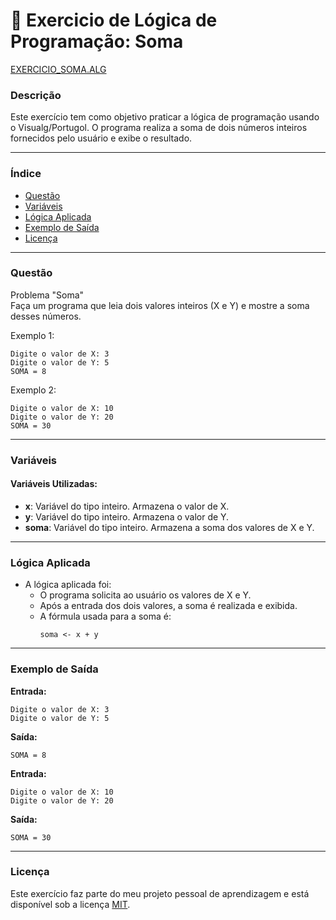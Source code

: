 
# 🚀 Exercicio de Lógica de Programação: Soma

<a href="/logica-de-programação/VisualG_Portugol/Estrutura_Sequencial/Exercicios/exercicio_soma/EXERCICIO_SOMA.ALG">EXERCICIO_SOMA.ALG</a>

### Descrição

Este exercício tem como objetivo praticar a lógica de programação usando o Visualg/Portugol. O programa realiza a soma de dois números inteiros fornecidos pelo usuário e exibe o resultado.

---

### Índice

- [Questão](#questão)
- [Variáveis](#variáveis)
- [Lógica Aplicada](#lógica-aplicada)
- [Exemplo de Saída](#exemplo-de-saída)
- [Licença](#licença)

---

### Questão

Problema "Soma"  
Faça um programa que leia dois valores inteiros (X e Y) e mostre a soma desses números.

Exemplo 1:
```
Digite o valor de X: 3  
Digite o valor de Y: 5  
SOMA = 8
```

Exemplo 2:
```
Digite o valor de X: 10  
Digite o valor de Y: 20  
SOMA = 30
```

---

### Variáveis

#### Variáveis Utilizadas:

- **x**: Variável do tipo inteiro. Armazena o valor de X.
- **y**: Variável do tipo inteiro. Armazena o valor de Y.
- **soma**: Variável do tipo inteiro. Armazena a soma dos valores de X e Y.

---

### Lógica Aplicada

- A lógica aplicada foi:
  - O programa solicita ao usuário os valores de X e Y.
  - Após a entrada dos dois valores, a soma é realizada e exibida.
  - A fórmula usada para a soma é:  
    ```alg
    soma <- x + y
    ```

---

### Exemplo de Saída

**Entrada:**
```
Digite o valor de X: 3  
Digite o valor de Y: 5
```

**Saída:**
```
SOMA = 8
```

**Entrada:**
```
Digite o valor de X: 10  
Digite o valor de Y: 20
```

**Saída:**
```
SOMA = 30
```

---

### Licença

Este exercício faz parte do meu projeto pessoal de aprendizagem e está disponível sob a licença [MIT](/LICENSE.md).
